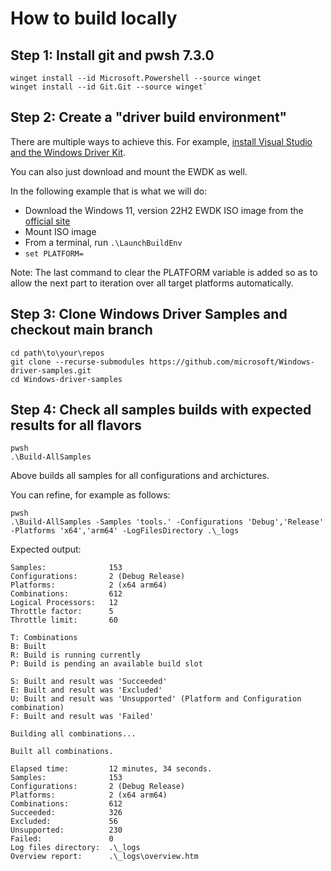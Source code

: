 # How to build locally

## Step 1: Install git and pwsh 7.3.0
```
winget install --id Microsoft.Powershell --source winget
winget install --id Git.Git --source winget`
```

## Step 2: Create a "driver build environment"

There are multiple ways to achieve this. For example, [install Visual Studio and the Windows Driver Kit](https://learn.microsoft.com/en-us/windows-hardware/drivers/download-the-wdk#download-and-install-the-windows-11-version-22h2-wdk). 

You can also just download and mount the EWDK as well.

In the following example that is what we will do:
  * Download the Windows 11, version 22H2 EWDK ISO image from the [official site](https://learn.microsoft.com/en-us/legal/windows/hardware/enterprise-wdk-license-2022)
  * Mount ISO image
  * From a terminal, run `.\LaunchBuildEnv`
  * `set PLATFORM=`

Note: The last command to clear the PLATFORM variable is added so as to allow the next part to iteration over all target platforms automatically.

## Step 3: Clone Windows Driver Samples and checkout main branch

```
cd path\to\your\repos
git clone --recurse-submodules https://github.com/microsoft/Windows-driver-samples.git
cd Windows-driver-samples
```

## Step 4: Check all samples builds with expected results for all flavors

```
pwsh
.\Build-AllSamples
```
Above builds all samples for all configurations and archictures.  

You can refine, for example as follows:
```
pwsh
.\Build-AllSamples -Samples 'tools.' -Configurations 'Debug','Release' -Platforms 'x64','arm64' -LogFilesDirectory .\_logs
```

Expected output:
```
Samples:              153
Configurations:       2 (Debug Release)
Platforms:            2 (x64 arm64)
Combinations:         612
Logical Processors:   12
Throttle factor:      5
Throttle limit:       60

T: Combinations
B: Built
R: Build is running currently
P: Build is pending an available build slot

S: Built and result was 'Succeeded'
E: Built and result was 'Excluded'
U: Built and result was 'Unsupported' (Platform and Configuration combination)
F: Built and result was 'Failed'

Building all combinations...

Built all combinations.

Elapsed time:         12 minutes, 34 seconds.
Samples:              153
Configurations:       2 (Debug Release)
Platforms:            2 (x64 arm64)
Combinations:         612
Succeeded:            326
Excluded:             56
Unsupported:          230
Failed:               0
Log files directory:  .\_logs
Overview report:      .\_logs\overview.htm
```
